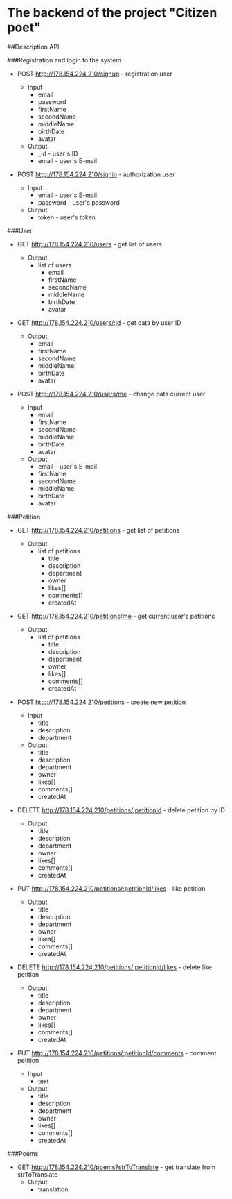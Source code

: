 # The backend of the project "Citizen poet"

##Description API

###Registration and login to the system

+ POST http://178.154.224.210/signup - registration user
    + Input
        + email
        + password
        + firstName
        + secondName
        + middleName
        + birthDate
        + avatar
    + Output
        + _id - user's ID
        + email - user's E-mail

+ POST http://178.154.224.210/signin - authorization user
    + Input
        + email - user's E-mail
        + password - user's password
    + Output
        + token - user's token

###User

+ GET http://178.154.224.210/users - get list of users
    + Output
        + list of users
            + email
            + firstName
            + secondName
            + middleName
            + birthDate
            + avatar

+ GET http://178.154.224.210/users/:id - get data by user ID
    + Output
        + email
        + firstName
        + secondName
        + middleName
        + birthDate
        + avatar

+ POST http://178.154.224.210/users/me - change data current user
    + Input
        + email
        + firstName
        + secondName
        + middleName
        + birthDate
        + avatar
    + Output
        + email - user's E-mail
        + firstName
        + secondName
        + middleName
        + birthDate
        + avatar

###Petition

+ GET http://178.154.224.210/petitions - get list of petitions
    + Output
        + list of petitions
            + title
            + description
            + department
            + owner
            + likes[]
            + comments[]
            + createdAt

+ GET http://178.154.224.210/petitions/me - get current user's petitions
    + Output
        + list of petitions
            + title
            + description
            + department
            + owner
            + likes[]
            + comments[]
            + createdAt

+ POST http://178.154.224.210/petitions - create new petition
    + Input
        + title
        + description
        + department
    + Output
        + title
        + description
        + department
        + owner
        + likes[]
        + comments[]
        + createdAt

+ DELETE http://178.154.224.210/petitions/:petitionId - delete petition by ID
    + Output
        + title
        + description
        + department
        + owner
        + likes[]
        + comments[]
        + createdAt

+ PUT http://178.154.224.210/petitions/:petitionId/likes - like petition
    + Output
        + title
        + description
        + department
        + owner
        + likes[]
        + comments[]
        + createdAt

+ DELETE http://178.154.224.210/petitions/:petitionId/likes - delete like petition
    + Output
        + title
        + description
        + department
        + owner
        + likes[]
        + comments[]
        + createdAt

+ PUT http://178.154.224.210/petitions/:petitionId/comments - comment petition
    + Input
        + text
    + Output
        + title
        + description
        + department
        + owner
        + likes[]
        + comments[]
        + createdAt

###Poems

+ GET http://178.154.224.210/poems?strToTranslate - get translate from strToTranslate
    + Output
        + translation

